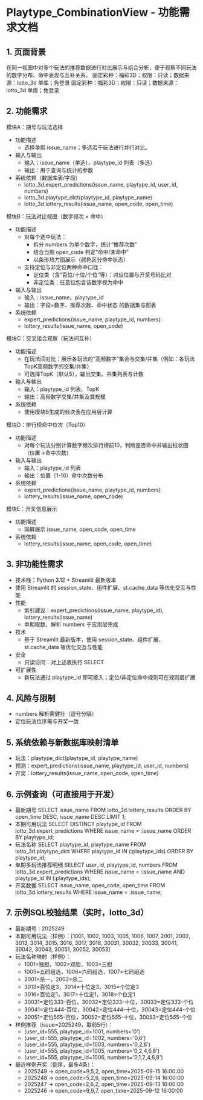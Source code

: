 # Playtype_CombinationView - 功能需求文档

## 1. 页面背景
在同一视图中对多个玩法的推荐数据进行对比展示与组合分析，便于观察不同玩法的数字分布、命中表现与互补关系。
固定彩种：福彩3D；权限：只读；数据来源：lotto_3d 单库；免登录
固定彩种：福彩3D；权限：只读；数据来源：lotto_3d 单库；免登录

## 2. 功能需求
模块A：期号与玩法选择
- 功能描述
  - 选择单期 issue_name；多选若干玩法进行并行对比。
- 输入与输出
  - 输入：issue_name（单选）、playtype_id 列表（多选）
  - 输出：用于查询与统计的参数
- 系统依赖（数据库表/字段）
  - lotto_3d.expert_predictions(issue_name, playtype_id, user_id, numbers)
  - lotto_3d.playtype_dict(playtype_id, playtype_name)
  - lotto_3d.lottery_results(issue_name, open_code, open_time)

模块B：玩法对比视图（数字频次 × 命中）
- 功能描述
  - 对每个选中玩法：
    - 拆分 numbers 为单个数字，统计“推荐次数”
    - 结合当期 open_code 判定“命中/未命中”
    - 以条形热力图展示（颜色区分命中状态）
  - 支持定位与非定位两种命中口径：
    - 定位类（含“百位/十位/个位”等）：对应位置与开奖号码比对
    - 非定位类：任意位包含该数字视为命中
- 输入与输出
  - 输入：issue_name，playtype_id
  - 输出：字段=数字、推荐次数、命中状态 的数据集与图表
- 系统依赖
  - expert_predictions(issue_name, playtype_id, numbers)
  - lottery_results(issue_name, open_code)

模块C：交叉组合观察（玩法间互补）
- 功能描述
  - 在玩法间对比：展示各玩法的“高频数字”集合与交集/并集（例如：各玩法TopK高频数字的交集/并集）
  - 可选择TopK（默认5），输出交集、并集列表与计数
- 输入与输出
  - 输入：playtype_id 列表、TopK
  - 输出：高频数字交集/并集及其规模
- 系统依赖
  - 使用模块B生成的频次表在应用层计算

模块D：排行榜命中位次（Top10）
- 功能描述
  - 对每个玩法分别计算数字频次排行榜前10，判断是否命中并输出柱状图（位置→命中次数）
- 输入与输出
  - 输入：playtype_id 列表
  - 输出：位置（1-10）命中次数分布
- 系统依赖
  - expert_predictions(issue_name, playtype_id, numbers)
  - lottery_results(issue_name, open_code)

模块E：开奖信息展示
- 功能描述
  - 同屏展示 issue_name, open_code, open_time
- 系统依赖
  - lottery_results(issue_name, open_code, open_time)

## 3. 非功能性需求
- 技术栈：Python 3.12 + Streamlit 最新版本
- 使用 Streamlit 的 session_state、组件扩展、st.cache_data 等优化交互与性能
- 性能
  - 索引建议：expert_predictions(issue_name, playtype_id), lottery_results(issue_name)
  - 单期取数，解析 numbers 于应用层完成
- 技术
  - 基于 Streamlit 最新版本，使用 session_state、组件扩展、st.cache_data 等优化交互与性能
- 安全
  - 只读访问：对上述表执行 SELECT
- 可扩展性
  - 新玩法通过 playtype_id 即可接入；定位/非定位命中规则可在规则层扩展

## 4. 风险与限制
- numbers 解析需健壮（逗号分隔）
- 定位玩法位序需与开奖一致

## 5. 系统依赖与新数据库映射清单
- 玩法：playtype_dict(playtype_id, playtype_name)
- 预测：expert_predictions(issue_name, playtype_id, user_id, numbers)
- 开奖：lottery_results(issue_name, open_code, open_time)

## 6. 示例查询（可直接用于开发）
- 最新期号
SELECT issue_name FROM lotto_3d.lottery_results ORDER BY open_time DESC, issue_name DESC LIMIT 1;
- 本期可用玩法
SELECT DISTINCT playtype_id FROM lotto_3d.expert_predictions WHERE issue_name = :issue_name ORDER BY playtype_id;
- 玩法名称
SELECT playtype_id, playtype_name FROM lotto_3d.playtype_dict WHERE playtype_id IN (:playtype_ids) ORDER BY playtype_id;
- 单期多玩法推荐明细
SELECT user_id, playtype_id, numbers FROM lotto_3d.expert_predictions WHERE issue_name = :issue_name AND playtype_id IN (:playtype_ids);
- 开奖数据
SELECT issue_name, open_code, open_time FROM lotto_3d.lottery_results WHERE issue_name = :issue_name;

## 7. 示例SQL校验结果（实时，lotto_3d）
- 最新期号：2025249
- 本期可用玩法（样例）：[1001, 1002, 1003, 1005, 1006, 1007, 2001, 2002, 3013, 3014, 3015, 3016, 3017, 3018, 30031, 30032, 30033, 30041, 30042, 30043, 30051, 30052, 30053]
- 玩法名称映射（样例）：
  - 1001=独胆，1002=双胆，1003=三胆
  - 1005=五码组选，1006=六码组选，1007=七码组选
  - 2001=杀一，2002=杀二
  - 3013=百位定3，3014=十位定3，3015=个位定3
  - 3016=百位定1，3017=十位定1，3018=个位定1
  - 30031=定位3*3*3-百位，30032=定位3*3*3-十位，30033=定位3*3*3-个位
  - 30041=定位4*4*4-百位，30042=定位4*4*4-十位，30043=定位4*4*4-个位
  - 30051=定位5*5*5-百位，30052=定位5*5*5-十位，30053=定位5*5*5-个位
- 样例推荐（issue=2025249，取前5行）：
  - (user_id=555, playtype_id=1001, numbers='0')
  - (user_id=555, playtype_id=1002, numbers='0,6')
  - (user_id=555, playtype_id=1003, numbers='0,2,6')
  - (user_id=555, playtype_id=1005, numbers='0,2,4,6,8')
  - (user_id=555, playtype_id=1006, numbers='0,1,2,4,6,8')
- 最近样例开奖（倒序，最多4条）：
  - 2025249 → open_code=9,5,2, open_time=2025-09-15 16:00:00
  - 2025248 → open_code=5,2,6, open_time=2025-09-14 16:00:00
  - 2025247 → open_code=2,6,2, open_time=2025-09-13 16:00:00
  - 2025246 → open_code=9,9,7, open_time=2025-09-12 16:00:00